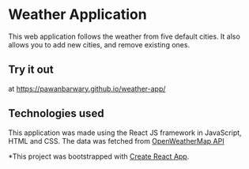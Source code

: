 # Weather Application

This web application follows the weather from five default cities. It also allows you to add new cities, and remove existing ones. 
## Try it out
at https://pawanbarwary.github.io/weather-app/

## Technologies used

This application was made using the React JS framework in JavaScript, HTML and CSS. The data was fetched from [OpenWeatherMap API](https://openweathermap.org/api)

*This project was bootstrapped with [Create React App](https://github.com/facebook/create-react-app).



